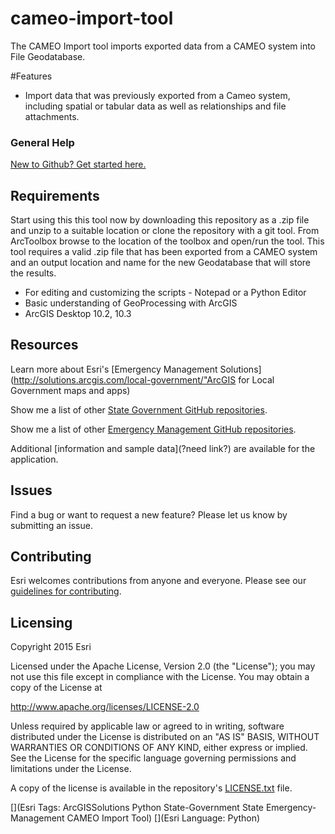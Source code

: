 cameo-import-tool
==================

The CAMEO Import tool imports exported data from a CAMEO system into File Geodatabase.

#Features

* Import data that was previously exported from a Cameo system, including spatial or tabular data as well as relationships and file attachments. 

### General Help
[New to Github? Get started here.](http://htmlpreview.github.com/?https://github.com/Esri/esri.github.com/blob/master/help/esri-getting-to-know-github.html)

## Requirements

Start using this this tool now by downloading this repository as a .zip file and unzip to a suitable location or clone the repository with a git tool. From ArcToolbox browse to the location of the toolbox and open/run the tool. This tool requires a valid .zip file that has been exported from a CAMEO system and an output location and name for the new Geodatabase that will store the results.

* For editing and customizing the scripts - Notepad or a Python Editor
* Basic understanding of GeoProcessing with ArcGIS
* ArcGIS Desktop 10.2, 10.3
 
## Resources

Learn more about Esri's [Emergency Management Solutions](http://solutions.arcgis.com/local-government/"ArcGIS for Local Government maps and apps)

Show me a list of other [State Government GitHub repositories](http://esri.github.io/#State-Government).

Show me a list of other [Emergency Management GitHub repositories](http://esri.github.io/#Emergency-Management).

Additional [information and sample data](?need link?)
are available for the application.

## Issues

Find a bug or want to request a new feature?  Please let us know by submitting an issue.


## Contributing

Esri welcomes contributions from anyone and everyone.
Please see our [guidelines for contributing](https://github.com/esri/contributing).

## Licensing

Copyright 2015 Esri

Licensed under the Apache License, Version 2.0 (the "License");
you may not use this file except in compliance with the License.
You may obtain a copy of the License at

   http://www.apache.org/licenses/LICENSE-2.0

Unless required by applicable law or agreed to in writing, software
distributed under the License is distributed on an "AS IS" BASIS,
WITHOUT WARRANTIES OR CONDITIONS OF ANY KIND, either express or implied.
See the License for the specific language governing permissions and
limitations under the License.

A copy of the license is available in the repository's
[LICENSE.txt](LICENSE.txt) file.

[](Esri Tags: ArcGISSolutions Python State-Government State Emergency-Management CAMEO Import Tool)
[](Esri Language: Python)
